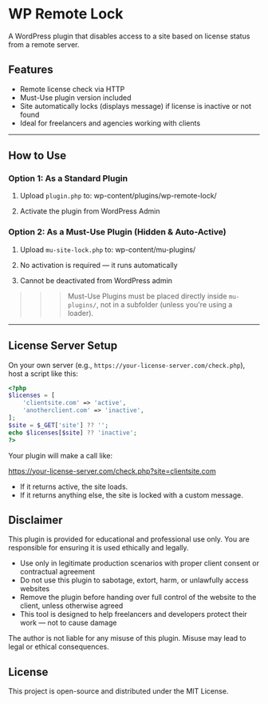 # WP Remote Lock

A WordPress plugin that disables access to a site based on license status from a remote server.

##  Features

- Remote license check via HTTP
- Must-Use plugin version included
- Site automatically locks (displays message) if license is inactive or not found
- Ideal for freelancers and agencies working with clients

---

##  How to Use

### Option 1: As a Standard Plugin

1. Upload `plugin.php` to:
wp-content/plugins/wp-remote-lock/

2. Activate the plugin from WordPress Admin


### Option 2: As a Must-Use Plugin (Hidden & Auto-Active)

1. Upload `mu-site-lock.php` to:
wp-content/mu-plugins/

2. No activation is required — it runs automatically  
3. Cannot be deactivated from WordPress admin

>>> Must-Use Plugins must be placed directly inside `mu-plugins/`, not in a subfolder (unless you're using a loader).

---

##  License Server Setup

On your own server (e.g., `https://your-license-server.com/check.php`), host a script like this:

```php
<?php
$licenses = [
    'clientsite.com' => 'active',
    'anotherclient.com' => 'inactive',
];
$site = $_GET['site'] ?? '';
echo $licenses[$site] ?? 'inactive';
?>
```

Your plugin will make a call like:

https://your-license-server.com/check.php?site=clientsite.com
- If it returns active, the site loads.
- If it returns anything else, the site is locked with a custom message.



## Disclaimer
This plugin is provided for educational and professional use only. You are responsible for ensuring it is used ethically and legally.

- Use only in legitimate production scenarios with proper client consent or contractual agreement
- Do not use this plugin to sabotage, extort, harm, or unlawfully access websites
- Remove the plugin before handing over full control of the website to the client, unless otherwise agreed
- This tool is designed to help freelancers and developers protect their work — not to cause damage

The author is not liable for any misuse of this plugin. Misuse may lead to legal or ethical consequences.

## License
This project is open-source and distributed under the MIT License.
